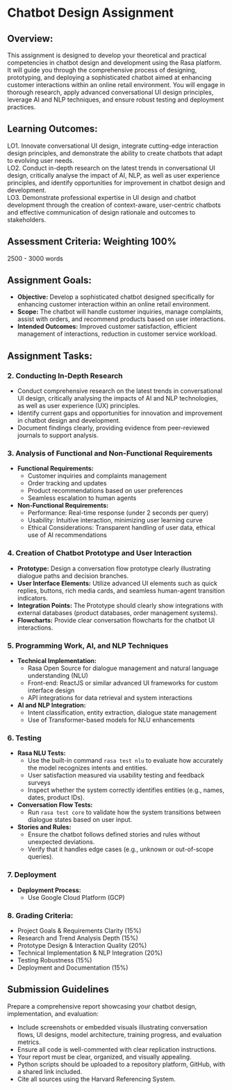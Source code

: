 # Chatbot Design Assignment

## Overview:
This assignment is designed to develop your theoretical and practical competencies in chatbot design and development using the Rasa platform. It will guide you through the comprehensive process of designing, prototyping, and deploying a sophisticated chatbot aimed at enhancing customer interactions within an online retail environment. You will engage in thorough research, apply advanced conversational UI design principles, leverage AI and NLP techniques, and ensure robust testing and deployment practices.

## Learning Outcomes:
LO1. Innovate conversational UI design, integrate cutting-edge interaction design principles, and demonstrate the ability to create chatbots that adapt to evolving user needs.  
LO2. Conduct in-depth research on the latest trends in conversational UI design, critically analyse the impact of AI, NLP, as well as user experience principles, and identify opportunities for improvement in chatbot design and development.  
LO3. Demonstrate professional expertise in UI design and chatbot development through the creation of context-aware, user-centric chatbots and effective communication of design rationale and outcomes to stakeholders.

## Assessment Criteria: Weighting 100%
2500 - 3000 words

## Assignment Goals:
- **Objective:** Develop a sophisticated chatbot designed specifically for enhancing customer interaction within an online retail environment.  
- **Scope:** The chatbot will handle customer inquiries, manage complaints, assist with orders, and recommend products based on user interactions.  
- **Intended Outcomes:** Improved customer satisfaction, efficient management of interactions, reduction in customer service workload.

## Assignment Tasks:

### 2. Conducting In-Depth Research
- Conduct comprehensive research on the latest trends in conversational UI design, critically analysing the impacts of AI and NLP technologies, as well as user experience (UX) principles.  
- Identify current gaps and opportunities for innovation and improvement in chatbot design and development.  
- Document findings clearly, providing evidence from peer-reviewed journals to support analysis.

### 3. Analysis of Functional and Non-Functional Requirements
- **Functional Requirements:**  
  - Customer inquiries and complaints management  
  - Order tracking and updates  
  - Product recommendations based on user preferences  
  - Seamless escalation to human agents  
- **Non-Functional Requirements:**  
  - Performance: Real-time response (under 2 seconds per query)  
  - Usability: Intuitive interaction, minimizing user learning curve  
  - Ethical Considerations: Transparent handling of user data, ethical use of AI recommendations

### 4. Creation of Chatbot Prototype and User Interaction
- **Prototype:** Design a conversation flow prototype clearly illustrating dialogue paths and decision branches.  
- **User Interface Elements:** Utilize advanced UI elements such as quick replies, buttons, rich media cards, and seamless human-agent transition indicators.  
- **Integration Points:** The Prototype should clearly show integrations with external databases (product databases, order management systems).  
- **Flowcharts:** Provide clear conversation flowcharts for the chatbot UI interactions.

### 5. Programming Work, AI, and NLP Techniques
- **Technical Implementation:**  
  - Rasa Open Source for dialogue management and natural language understanding (NLU)  
  - Front-end: ReactJS or similar advanced UI frameworks for custom interface design  
  - API integrations for data retrieval and system interactions  
- **AI and NLP Integration:**  
  - Intent classification, entity extraction, dialogue state management  
  - Use of Transformer-based models for NLU enhancements

### 6. Testing
- **Rasa NLU Tests:**  
  - Use the built-in command `rasa test nlu` to evaluate how accurately the model recognizes intents and entities.  
  - User satisfaction measured via usability testing and feedback surveys  
  - Inspect whether the system correctly identifies entities (e.g., names, dates, product IDs).  
- **Conversation Flow Tests:**  
  - Run `rasa test core` to validate how the system transitions between dialogue states based on user input.  
- **Stories and Rules:**  
  - Ensure the chatbot follows defined stories and rules without unexpected deviations.  
  - Verify that it handles edge cases (e.g., unknown or out-of-scope queries).

### 7. Deployment
- **Deployment Process:**  
  - Use Google Cloud Platform (GCP)

### 8. Grading Criteria:
- Project Goals & Requirements Clarity (15%)  
- Research and Trend Analysis Depth (15%)  
- Prototype Design & Interaction Quality (20%)  
- Technical Implementation & NLP Integration (20%)  
- Testing Robustness (15%)  
- Deployment and Documentation (15%)

## Submission Guidelines
Prepare a comprehensive report showcasing your chatbot design, implementation, and evaluation:
- Include screenshots or embedded visuals illustrating conversation flows, UI designs, model architecture, training progress, and evaluation metrics.  
- Ensure all code is well-commented with clear replication instructions.  
- Your report must be clear, organized, and visually appealing.  
- Python scripts should be uploaded to a repository platform, GitHub, with a shared link included.  
- Cite all sources using the Harvard Referencing System.
